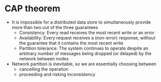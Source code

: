 # CAP theorem
* It is impossible for a distributed data store to simultaneously provide more than two out of the three guarantees
  - Consistency: Every read receives the most recent write or an error
  - Availability: Every request receives a (non-error) response, without the guarantee that it contains the most recent write
  - Partition tolerance: The system continues to operate despite an arbitrary number of messages being dropped (or delayed) by the network between nodes
* Network partition is inevitable, so we are essentially choosing between
  - cancelling the operation
  - proceeding and risking inconsistency
